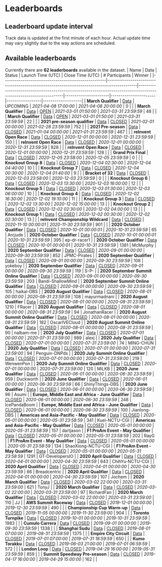 
# Leaderboards
## Leaderboard update interval
Track data is updated at the first minute of each hour. Actual update time may vary slightly due to the way actions are scheduled.
## Available leaderboards
Currently there are **62 leaderboards** available in the dataset.
| Name                                                | Data                                                                                        | Status                                                                                                              | Launch Time (UTC)     | Close Time (UTC)      |   # Participants | Winner             |
|-----------------------------------------------------|---------------------------------------------------------------------------------------------|---------------------------------------------------------------------------------------------------------------------|-----------------------|-----------------------|------------------|--------------------|
| **March Qualifier**                                 | [Data](./leaderboards/arn:aws:deepracer:::leaderboard/466ad055-0f74-4b3f-8310-119ca00b9eae) | UPCOMING                                                                                                            | *2021-04-08 17:00:00* | *2021-04-08 20:00:00* |                0 |                    |
| **March Qualifier**                                 | [Data](./leaderboards/arn:aws:deepracer:::leaderboard/b565dc23-55c4-4a7e-8610-62fb6fd7a5f3) | [OPEN](./leaderboards/arn:aws:deepracer:::leaderboard/b565dc23-55c4-4a7e-8610-62fb6fd7a5f3/2021-03-01T17:00:00.csv) | *2021-03-01 01:50:00* | *2021-03-31 23:59:59* |               48 |                    |
| **March Qualifier**                                 | [Data](./leaderboards/arn:aws:deepracer:::leaderboard/86eb6d2e-72ad-4443-8b40-fb67514f5afe) | [OPEN](./leaderboards/arn:aws:deepracer:::leaderboard/86eb6d2e-72ad-4443-8b40-fb67514f5afe/2021-03-01T17:00:00.csv) | *2021-03-01 01:50:00* | *2021-03-31 23:59:59* |               22 |                    |
| **2021 pre-season qualifier**                       | [Data](./leaderboards/arn:aws:deepracer:::leaderboard/fcdb9ab2-5493-4a5f-950a-31859571de45) | [CLOSED](./leaderboards/arn:aws:deepracer:::leaderboard/fcdb9ab2-5493-4a5f-950a-31859571de45/FINAL.csv)             | *2021-02-01 00:00:00* | *2021-02-28 23:59:59* |              752 |                    |
| **2021 Pre-season**                                 | [Data](./leaderboards/arn:aws:deepracer:::leaderboard/d4256a2d-8bb3-4727-817b-8be0b2e0e2ac) | [CLOSED](./leaderboards/arn:aws:deepracer:::leaderboard/d4256a2d-8bb3-4727-817b-8be0b2e0e2ac/FINAL.csv)             | *2021-01-04 00:00:00* | *2021-01-31 23:59:59* |              467 |                    |
| **reInvent Open Race**                              | [Data](./leaderboards/arn:aws:deepracer:::leaderboard/aab4a00b-d2fb-43ab-88d9-7a8cd8ee2922) | [CLOSED](./leaderboards/arn:aws:deepracer:::leaderboard/aab4a00b-d2fb-43ab-88d9-7a8cd8ee2922/FINAL.csv)             | *2020-12-01 00:00:00* | *2020-12-31 23:59:59* |              150 |                    |
| **reInvent Open Race**                              | [Data](./leaderboards/arn:aws:deepracer:::leaderboard/4f83061c-7fc5-418c-a280-6abac8576659) | [CLOSED](./leaderboards/arn:aws:deepracer:::leaderboard/4f83061c-7fc5-418c-a280-6abac8576659/FINAL.csv)             | *2020-12-01 00:00:00* | *2020-12-31 23:59:59* |              828 |                    |
| **reInvent Open Race**                              | [Data](./leaderboards/arn:aws:deepracer:::leaderboard/12c54b0a-e0bf-40ed-aa91-d1ae1dff10ac) | [CLOSED](./leaderboards/arn:aws:deepracer:::leaderboard/12c54b0a-e0bf-40ed-aa91-d1ae1dff10ac/FINAL.csv)             | *2020-12-01 00:00:00* | *2020-12-31 23:59:59* |              128 |                    |
| **Grand Prix Final**                                | [Data](./leaderboards/arn:aws:deepracer:::leaderboard/1ae1d976-03d7-449c-a3cc-08c0c0047a9d) | [CLOSED](./leaderboards/arn:aws:deepracer:::leaderboard/1ae1d976-03d7-449c-a3cc-08c0c0047a9d/FINAL.csv)             | *2020-12-05 23:58:00* | *2020-12-05 23:59:59* |                0 |                    |
| **Knockout Group 8**                                | [Data](./leaderboards/arn:aws:deepracer:::leaderboard/c9fcf379-33e8-4e30-8a5d-bf0f5f9c9441) | [CLOSED](./leaderboards/arn:aws:deepracer:::leaderboard/c9fcf379-33e8-4e30-8a5d-bf0f5f9c9441/FINAL.csv)             | *2020-12-04 02:30:00* | *2020-12-04 04:40:00* |               10 |                    |
| **Knockout Group 7**                                | [Data](./leaderboards/arn:aws:deepracer:::leaderboard/15576a60-7a91-4c8c-81e8-b90d00900c8f) | [CLOSED](./leaderboards/arn:aws:deepracer:::leaderboard/15576a60-7a91-4c8c-81e8-b90d00900c8f/FINAL.csv)             | *2020-12-04 00:30:00* | *2020-12-04 01:40:00* |                9 |                    |
| **Bracket of 32**                                   | [Data](./leaderboards/arn:aws:deepracer:::leaderboard/96227f13-beaa-4250-8f34-4c44f82c6bfe) | [CLOSED](./leaderboards/arn:aws:deepracer:::leaderboard/96227f13-beaa-4250-8f34-4c44f82c6bfe/FINAL.csv)             | *2020-12-03 23:58:00* | *2020-12-03 23:59:59* |                0 |                    |
| **Knockout Group 6**                                | [Data](./leaderboards/arn:aws:deepracer:::leaderboard/a9d22044-9e28-486e-94f6-fbbd730744e5) | [CLOSED](./leaderboards/arn:aws:deepracer:::leaderboard/a9d22044-9e28-486e-94f6-fbbd730744e5/FINAL.csv)             | *2020-12-03 13:30:00* | *2020-12-03 16:00:00* |               12 |                    |
| **Knockout Group 5**                                | [Data](./leaderboards/arn:aws:deepracer:::leaderboard/d2342a59-1bb6-4bf4-ae38-980a0927fa88) | [CLOSED](./leaderboards/arn:aws:deepracer:::leaderboard/d2342a59-1bb6-4bf4-ae38-980a0927fa88/FINAL.csv)             | *2020-12-03 01:30:00* | *2020-12-03 06:00:00* |               10 |                    |
| **Knockout Group 4**                                | [Data](./leaderboards/arn:aws:deepracer:::leaderboard/c615fde3-4122-499c-8926-d8214d96ca98) | [CLOSED](./leaderboards/arn:aws:deepracer:::leaderboard/c615fde3-4122-499c-8926-d8214d96ca98/FINAL.csv)             | *2020-12-02 16:30:00* | *2020-12-02 19:10:00* |               11 |                    |
| **Knockout Group 3**                                | [Data](./leaderboards/arn:aws:deepracer:::leaderboard/8534ec0b-554a-417c-bf13-c91b75a87c13) | [CLOSED](./leaderboards/arn:aws:deepracer:::leaderboard/8534ec0b-554a-417c-bf13-c91b75a87c13/FINAL.csv)             | *2020-12-02 13:30:00* | *2020-12-02 15:00:00* |               13 |                    |
| **Knockout Group 2**                                | [Data](./leaderboards/arn:aws:deepracer:::leaderboard/0c9589ac-6556-42a0-9dcd-6305963d17c0) | [CLOSED](./leaderboards/arn:aws:deepracer:::leaderboard/0c9589ac-6556-42a0-9dcd-6305963d17c0/FINAL.csv)             | *2020-12-02 02:30:00* | *2020-12-02 04:00:00* |               13 |                    |
| **Knockout Group 1**                                | [Data](./leaderboards/arn:aws:deepracer:::leaderboard/87ef6550-99e6-44ae-9d4c-205f658ce329) | [CLOSED](./leaderboards/arn:aws:deepracer:::leaderboard/87ef6550-99e6-44ae-9d4c-205f658ce329/FINAL.csv)             | *2020-12-02 00:30:00* | *2020-12-02 02:30:00* |               13 |                    |
| **reInvent Championship Wildcard**                  | [Data](./leaderboards/arn:aws:deepracer:::leaderboard/a046d284-0e67-4b81-bfc2-fdaf4ea5e15b) | [CLOSED](./leaderboards/arn:aws:deepracer:::leaderboard/a046d284-0e67-4b81-bfc2-fdaf4ea5e15b/FINAL.csv)             | *2020-11-10 00:00:01* | *2020-11-30 23:59:59* |              901 |                    |
| **2020 October Qualifier**                          | [Data](./leaderboards/arn:aws:deepracer:::leaderboard/d542d266-ce95-4875-8bdb-670421c9394f) | [CLOSED](./leaderboards/arn:aws:deepracer:::leaderboard/d542d266-ce95-4875-8bdb-670421c9394f/FINAL.csv)             | *2020-10-01 00:00:01* | *2020-10-31 23:59:59* |               65 | Arcjude            |
| **2020 October Qualifier**                          | [Data](./leaderboards/arn:aws:deepracer:::leaderboard/831218e6-ff91-4b11-b734-a2509d9b37fe) | [CLOSED](./leaderboards/arn:aws:deepracer:::leaderboard/831218e6-ff91-4b11-b734-a2509d9b37fe/FINAL.csv)             | *2020-10-01 00:00:01* | *2020-10-31 23:59:59* |              395 | ep-dr-racer1       |
| **2020 October Qualifier**                          | [Data](./leaderboards/arn:aws:deepracer:::leaderboard/55234c74-2c48-466d-9e66-242ddf05e04d) | [CLOSED](./leaderboards/arn:aws:deepracer:::leaderboard/55234c74-2c48-466d-9e66-242ddf05e04d/FINAL.csv)             | *2020-10-01 00:00:01* | *2020-10-31 23:59:59* |             1381 | McMurphy           |
| **2020 September Qualifier**                        | [Data](./leaderboards/arn:aws:deepracer:us-east-1::leaderboard/virtual-season-2020-09-tt)   | [CLOSED](./leaderboards/arn:aws:deepracer:us-east-1::leaderboard/virtual-season-2020-09-tt/FINAL.csv)               | *2020-09-01 00:00:00* | *2020-09-30 23:59:59* |              852 | JPMC-Pirates       |
| **2020 September Qualifier**                        | [Data](./leaderboards/arn:aws:deepracer:us-east-1::leaderboard/virtual-season-2020-09-oa)   | [CLOSED](./leaderboards/arn:aws:deepracer:us-east-1::leaderboard/virtual-season-2020-09-oa/FINAL.csv)               | *2020-09-01 00:00:00* | *2020-09-30 23:59:59* |              108 | yokeboy            |
| **2020 September Qualifier**                        | [Data](./leaderboards/arn:aws:deepracer:us-east-1::leaderboard/virtual-season-2020-09-h2h)  | [CLOSED](./leaderboards/arn:aws:deepracer:us-east-1::leaderboard/virtual-season-2020-09-h2h/FINAL.csv)              | *2020-09-01 00:00:00* | *2020-09-30 23:59:59* |              119 | S-P-               |
| **2020 September Summit Online Qualifier**          | [Data](./leaderboards/arn:aws:deepracer:us-east-1::leaderboard/summit-season-2020-09-tt)    | [CLOSED](./leaderboards/arn:aws:deepracer:us-east-1::leaderboard/summit-season-2020-09-tt/FINAL.csv)                | *2020-09-01 00:00:00* | *2020-09-30 23:59:59* |              203 | Bandi-ShallowMind  |
| **2020 September Summit Online Qualifier**          | [Data](./leaderboards/arn:aws:deepracer:us-east-1::leaderboard/summit-season-2020-09-h2h)   | [CLOSED](./leaderboards/arn:aws:deepracer:us-east-1::leaderboard/summit-season-2020-09-h2h/FINAL.csv)               | *2020-09-01 00:00:00* | *2020-09-30 23:59:59* |              105 | haikal-DBS         |
| **2020 August Qualifier**                           | [Data](./leaderboards/arn:aws:deepracer:us-east-1::leaderboard/virtual-season-2020-08-h2h)  | [CLOSED](./leaderboards/arn:aws:deepracer:us-east-1::leaderboard/virtual-season-2020-08-h2h/FINAL.csv)              | *2020-08-01 00:00:00* | *2020-08-31 23:59:59* |              108 | mayurmadnani       |
| **2020 August Qualifier**                           | [Data](./leaderboards/arn:aws:deepracer:us-east-1::leaderboard/virtual-season-2020-08-tt)   | [CLOSED](./leaderboards/arn:aws:deepracer:us-east-1::leaderboard/virtual-season-2020-08-tt/FINAL.csv)               | *2020-08-01 00:00:00* | *2020-08-31 23:59:59* |             1210 | FRacer             |
| **2020 August Qualifier**                           | [Data](./leaderboards/arn:aws:deepracer:us-east-1::leaderboard/virtual-season-2020-08-oa)   | [CLOSED](./leaderboards/arn:aws:deepracer:us-east-1::leaderboard/virtual-season-2020-08-oa/FINAL.csv)               | *2020-08-01 00:00:00* | *2020-08-31 23:59:59* |               94 | JonathanRacer      |
| **2020 August Summit Online Qualifier**             | [Data](./leaderboards/arn:aws:deepracer:us-east-1::leaderboard/summit-season-2020-08-tt)    | [CLOSED](./leaderboards/arn:aws:deepracer:us-east-1::leaderboard/summit-season-2020-08-tt/FINAL.csv)                | *2020-08-01 00:00:00* | *2020-08-31 23:59:59* |              182 | OscarIVECloud      |
| **2020 August Summit Online Qualifier**             | [Data](./leaderboards/arn:aws:deepracer:us-east-1::leaderboard/summit-season-2020-08-h2h)   | [CLOSED](./leaderboards/arn:aws:deepracer:us-east-1::leaderboard/summit-season-2020-08-h2h/FINAL.csv)               | *2020-08-01 00:00:00* | *2020-08-31 23:59:59* |               90 | nalbam-me          |
| **2020 July Qualifier**                             | [Data](./leaderboards/arn:aws:deepracer:us-east-1::leaderboard/virtual-season-2020-07-tt)   | [CLOSED](./leaderboards/arn:aws:deepracer:us-east-1::leaderboard/virtual-season-2020-07-tt/FINAL.csv)               | *2020-07-01 00:00:00* | *2020-07-31 23:59:00* |              989 | alexj              |
| **2020 July Qualifier**                             | [Data](./leaderboards/arn:aws:deepracer:us-east-1::leaderboard/virtual-season-2020-07-oa)   | [CLOSED](./leaderboards/arn:aws:deepracer:us-east-1::leaderboard/virtual-season-2020-07-oa/FINAL.csv)               | *2020-07-01 00:00:00* | *2020-07-31 23:59:00* |               74 | MING-CHUN          |
| **2020 July Qualifier**                             | [Data](./leaderboards/arn:aws:deepracer:us-east-1::leaderboard/virtual-season-2020-07-h2h)  | [CLOSED](./leaderboards/arn:aws:deepracer:us-east-1::leaderboard/virtual-season-2020-07-h2h/FINAL.csv)              | *2020-07-01 00:00:00* | *2020-07-31 23:59:00* |               94 | Penguin-DNPds      |
| **2020 July Summit Online Qualifier**               | [Data](./leaderboards/arn:aws:deepracer:us-east-1::leaderboard/summit-season-2020-07-tt)    | [CLOSED](./leaderboards/arn:aws:deepracer:us-east-1::leaderboard/summit-season-2020-07-tt/FINAL.csv)                | *2020-07-01 00:00:00* | *2020-07-31 23:59:00* |              219 | WenwenPon          |
| **2020 July Summit Online Qualifier**               | [Data](./leaderboards/arn:aws:deepracer:us-east-1::leaderboard/summit-season-2020-07-h2h)   | [CLOSED](./leaderboards/arn:aws:deepracer:us-east-1::leaderboard/summit-season-2020-07-h2h/FINAL.csv)               | *2020-07-01 00:00:00* | *2020-07-31 23:59:00* |              120 | MiLKB              |
| **2020 June Qualifier**                             | [Data](./leaderboards/arn:aws:deepracer:us-east-1::leaderboard/virtual-season-2020-06-tt)   | [CLOSED](./leaderboards/arn:aws:deepracer:us-east-1::leaderboard/virtual-season-2020-06-tt/FINAL.csv)               | *2020-06-01 00:00:00* | *2020-06-30 23:59:59* |              959 | Duckworth          |
| **2020 June Qualifier**                             | [Data](./leaderboards/arn:aws:deepracer:us-east-1::leaderboard/virtual-season-2020-06-oa)   | [CLOSED](./leaderboards/arn:aws:deepracer:us-east-1::leaderboard/virtual-season-2020-06-oa/FINAL.csv)               | *2020-06-01 00:00:00* | *2020-06-30 23:59:59* |               66 | ShinyThings-DBS    |
| **2020 June Qualifier**                             | [Data](./leaderboards/arn:aws:deepracer:us-east-1::leaderboard/virtual-season-2020-06-h2h)  | [CLOSED](./leaderboards/arn:aws:deepracer:us-east-1::leaderboard/virtual-season-2020-06-h2h/FINAL.csv)              | *2020-06-01 00:00:00* | *2020-06-30 23:59:59* |               96 | Asumi              |
| **Europe, Middle East and Africa - June Qualifier** | [Data](./leaderboards/arn:aws:deepracer:us-east-1::leaderboard/summit-season-2020-06-tt)    | [CLOSED](./leaderboards/arn:aws:deepracer:us-east-1::leaderboard/summit-season-2020-06-tt/FINAL.csv)                | *2020-06-01 00:00:00* | *2020-06-30 23:59:59* |              248 | IcePandaBoom       |
| **Europe, Middle East and Africa - June Qualifier** | [Data](./leaderboards/arn:aws:deepracer:us-east-1::leaderboard/summit-season-2020-06-h2h)   | [CLOSED](./leaderboards/arn:aws:deepracer:us-east-1::leaderboard/summit-season-2020-06-h2h/FINAL.csv)               | *2020-06-01 00:00:00* | *2020-06-30 23:59:59* |              100 | Jianlong-DBS       |
| **Americas and Asia-Pacific - May Qualifier**       | [Data](./leaderboards/arn:aws:deepracer:us-east-1::leaderboard/summit-season-2020-05-tt)    | [CLOSED](./leaderboards/arn:aws:deepracer:us-east-1::leaderboard/summit-season-2020-05-tt/FINAL.csv)                | *2020-05-01 00:00:00* | *2020-05-31 23:58:59* |              341 | Kuei-NCTU-CGI      |
| **Americas and Asia-Pacific - May Qualifier**       | [Data](./leaderboards/arn:aws:deepracer:us-east-1::leaderboard/summit-season-2020-05-h2h)   | [CLOSED](./leaderboards/arn:aws:deepracer:us-east-1::leaderboard/summit-season-2020-05-h2h/FINAL.csv)               | *2020-05-01 00:00:00* | *2020-05-31 23:58:59* |              157 | dartjason          |
| **F1 ProAm Event - May Qualifier**                  | [Data](./leaderboards/arn:aws:deepracer:us-east-1::leaderboard/virtual-season-2020-05-h2h)  | [CLOSED](./leaderboards/arn:aws:deepracer:us-east-1::leaderboard/virtual-season-2020-05-h2h/FINAL.csv)              | *2020-05-01 00:00:00* | *2020-05-31 23:58:59* |              202 | RayG               |
| **F1 ProAm Event - May Qualifier**                  | [Data](./leaderboards/arn:aws:deepracer:us-east-1::leaderboard/virtual-season-2020-05-oa)   | [CLOSED](./leaderboards/arn:aws:deepracer:us-east-1::leaderboard/virtual-season-2020-05-oa/FINAL.csv)               | *2020-05-01 00:00:00* | *2020-05-31 23:58:59* |              134 | ShaoXiong-NCTU-CGI |
| **F1 ProAm Event - May Qualifier**                  | [Data](./leaderboards/arn:aws:deepracer:us-east-1::leaderboard/virtual-season-2020-05-tt)   | [CLOSED](./leaderboards/arn:aws:deepracer:us-east-1::leaderboard/virtual-season-2020-05-tt/FINAL.csv)               | *2020-05-01 00:00:00* | *2020-05-31 23:58:59* |             1291 | GT-DevelopersIO    |
| **2020 April Qualifier**                            | [Data](./leaderboards/arn:aws:deepracer:us-east-1::leaderboard/virtual-season-2020-04-tt)   | [CLOSED](./leaderboards/arn:aws:deepracer:us-east-1::leaderboard/virtual-season-2020-04-tt/FINAL.csv)               | *2020-04-01 00:00:00* | *2020-04-30 23:59:59* |              643 | ChihYu-NCTU-CGI    |
| **2020 April Qualifier**                            | [Data](./leaderboards/arn:aws:deepracer:us-east-1::leaderboard/virtual-season-2020-04-oa)   | [CLOSED](./leaderboards/arn:aws:deepracer:us-east-1::leaderboard/virtual-season-2020-04-oa/FINAL.csv)               | *2020-04-01 00:00:00* | *2020-04-30 23:59:59* |               66 | Breadcentric       |
| **2020 April Qualifier**                            | [Data](./leaderboards/arn:aws:deepracer:us-east-1::leaderboard/virtual-season-2020-04-h2h)  | [CLOSED](./leaderboards/arn:aws:deepracer:us-east-1::leaderboard/virtual-season-2020-04-h2h/FINAL.csv)              | *2020-04-01 00:00:00* | *2020-04-30 23:59:59* |              107 | Jochem             |
| **2020 March Qualifier**                            | [Data](./leaderboards/arn:aws:deepracer:us-east-1::leaderboard/virtual-season-2020-03-tt)   | [CLOSED](./leaderboards/arn:aws:deepracer:us-east-1::leaderboard/virtual-season-2020-03-tt/FINAL.csv)               | *2020-03-02 22:00:00* | *2020-03-31 23:59:00* |              621 | TonyJ              |
| **2020 March Qualifier**                            | [Data](./leaderboards/arn:aws:deepracer:us-east-1::leaderboard/virtual-season-2020-03-oa)   | [CLOSED](./leaderboards/arn:aws:deepracer:us-east-1::leaderboard/virtual-season-2020-03-oa/FINAL.csv)               | *2020-03-02 22:00:00* | *2020-03-31 23:59:00* |               97 | RichardFan         |
| **2020 March Qualifier**                            | [Data](./leaderboards/arn:aws:deepracer:us-east-1::leaderboard/virtual-season-2020-03-h2h)  | [CLOSED](./leaderboards/arn:aws:deepracer:us-east-1::leaderboard/virtual-season-2020-03-h2h/FINAL.csv)              | *2020-03-02 22:00:00* | *2020-03-31 23:59:00* |              110 | JJ                 |
| **AWS Summit Raceway**                              | [Data](./leaderboards/arn:aws:deepracer:us-east-1::leaderboard/season-2019-12)              | [CLOSED](./leaderboards/arn:aws:deepracer:us-east-1::leaderboard/season-2019-12/FINAL.csv)                          | *2019-12-01 00:00:00* | *2019-12-30 23:59:59* |              490 |                    |
| **Championship Cup Warm-up**                        | [Data](./leaderboards/arn:aws:deepracer:us-east-1::leaderboard/season-2019-11)              | [CLOSED](./leaderboards/arn:aws:deepracer:us-east-1::leaderboard/season-2019-11/FINAL.csv)                          | *2019-11-05 00:00:00* | *2019-11-30 23:59:00* |              904 |                    |
| **Toronto Turnpike**                                | [Data](./leaderboards/arn:aws:deepracer:us-east-1::leaderboard/season-2019-10)              | [CLOSED](./leaderboards/arn:aws:deepracer:us-east-1::leaderboard/season-2019-10/FINAL.csv)                          | *2019-10-01 00:00:00* | *2019-10-31 23:59:59* |             1983 |                    |
| **Cumulo Carrera**                                  | [Data](./leaderboards/arn:aws:deepracer:us-east-1::leaderboard/season-2019-09)              | [CLOSED](./leaderboards/arn:aws:deepracer:us-east-1::leaderboard/season-2019-09/FINAL.csv)                          | *2019-09-01 00:00:00* | *2019-09-30 23:59:59* |             1338 |                    |
| **Shanghai Sudu**                                   | [Data](./leaderboards/arn:aws:deepracer:us-east-1::leaderboard/season-2019-08)              | [CLOSED](./leaderboards/arn:aws:deepracer:us-east-1::leaderboard/season-2019-08/FINAL.csv)                          | *2019-08-01 07:00:00* | *2019-08-31 23:59:59* |             1375 |                    |
| **Empire City Circuit**                             | [Data](./leaderboards/arn:aws:deepracer:us-east-1::leaderboard/season-2019-07)              | [CLOSED](./leaderboards/arn:aws:deepracer:us-east-1::leaderboard/season-2019-07/FINAL.csv)                          | *2019-07-01 07:00:00* | *2019-07-31 18:59:59* |              650 |                    |
| **Kumo Torakku**                                    | [Data](./leaderboards/arn:aws:deepracer:us-east-1::leaderboard/season-2019-06)              | [CLOSED](./leaderboards/arn:aws:deepracer:us-east-1::leaderboard/season-2019-06/FINAL.csv)                          | *2019-06-03 21:00:00* | *2019-07-01 06:59:59* |              572 |                    |
| **London Loop**                                     | [Data](./leaderboards/arn:aws:deepracer:us-east-1::leaderboard/season-2019-05)              | [CLOSED](./leaderboards/arn:aws:deepracer:us-east-1::leaderboard/season-2019-05/FINAL.csv)                          | *2019-04-29 16:00:00* | *2019-05-31 23:59:59* |              859 |                    |
| **Summit Speedway Pre-season**                      | [Data](./leaderboards/arn:aws:deepracer:us-east-1::leaderboard/preseason-2019-04-17)        | [CLOSED](./leaderboards/arn:aws:deepracer:us-east-1::leaderboard/preseason-2019-04-17/FINAL.csv)                    | *2019-04-17 16:00:00* | *2019-04-29 15:00:00* |              162 |                    |
    